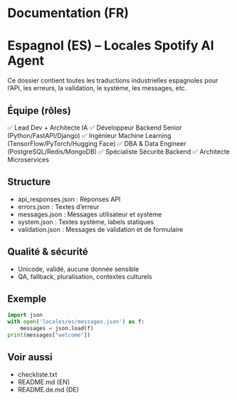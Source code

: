 # Documentation (FR)

# Espagnol (ES) – Locales Spotify AI Agent

Ce dossier contient toutes les traductions industrielles espagnoles pour l’API, les erreurs, la validation, le système, les messages, etc.

## Équipe (rôles)
✅ Lead Dev + Architecte IA
✅ Développeur Backend Senior (Python/FastAPI/Django)
✅ Ingénieur Machine Learning (TensorFlow/PyTorch/Hugging Face)
✅ DBA & Data Engineer (PostgreSQL/Redis/MongoDB)
✅ Spécialiste Sécurité Backend
✅ Architecte Microservices

## Structure
- api_responses.json : Réponses API
- errors.json : Textes d’erreur
- messages.json : Messages utilisateur et système
- system.json : Textes système, labels statiques
- validation.json : Messages de validation et de formulaire

## Qualité & sécurité
- Unicode, validé, aucune donnée sensible
- QA, fallback, pluralisation, contextes culturels

## Exemple
```python
import json
with open('locales/es/messages.json') as f:
    messages = json.load(f)
print(messages["welcome"])
```

## Voir aussi
- checkliste.txt
- README.md (EN)
- README.de.md (DE)

